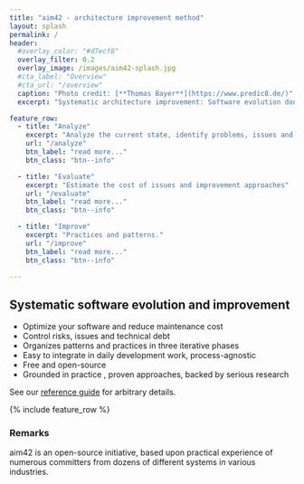 ```yaml
---
title: "aim42 - architecture improvement method"
layout: splash
permalink: /
header:
  #overlay_color: "#d7ecf8"
  overlay_filter: 0.2
  overlay_image: /images/aim42-splash.jpg
  #cta_label: "Overview"
  #cta_url: "/overview"
  caption: "Photo credit: [**Thomas Bayer**](https://www.predic8.de/)"
  excerpt: "Systematic architecture improvement: Software evolution done right."

feature_row:
  - title: "Analyze"
    excerpt: "Analyze the current state, identify problems, issues and risks."
    url: "/analyze"
    btn_label: "read more..."
    btn_class: "btn--info"

  - title: "Evaluate"
    excerpt: "Estimate the cost of issues and improvement approaches"
    url: "/evaluate"
    btn_label: "read more..."
    btn_class: "btn--info"

  - title: "Improve"
    excerpt: "Practices and patterns."
    url: "/improve"
    btn_label: "read more..."
    btn_class: "btn--info"

---
```


## Systematic software evolution and improvement

  * Optimize your software and reduce maintenance cost
  * Control risks, issues and technical debt
  * Organizes patterns and practices in three iterative phases
  * Easy to integrate in daily development work, process-agnostic
  * Free and open-source
  * Grounded in practice , proven approaches, backed by serious research

See our [reference guide]() for arbitrary details.

{% include feature_row %}


### Remarks

aim42 is an open-source initiative, based upon practical experience of numerous committers
from dozens of different systems in various industries.
